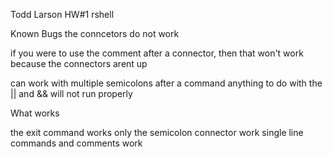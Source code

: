 Todd Larson
HW#1 rshell

Known Bugs
the conncetors do not work

if you were to use the comment after a connector, then that won't work because the connectors arent up

can work with multiple semicolons after a command
anything to do with the || and && will not run properly


What works

the exit command works
only the semicolon connector work
single line commands and comments work
